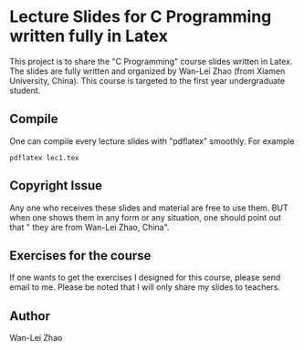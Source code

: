# Lecture Slides for C Programming written fully in Latex

This project is to share the "C Programming" course slides written in Latex. The slides are fully written and organized by Wan-Lei Zhao (from Xiamen University, China). This course is targeted to the first year undergraduate student. 

## Compile
One can compile every lecture slides with "pdflatex" smoothly. For example
```
pdflatex lec1.tex
```

## Copyright Issue
Any one who receives these slides and material are free to use them. BUT when one shows them in any form or any situation, one should point out that "<bf> they are from Wan-Lei Zhao, China</bf>".

## Exercises for the course
If one wants to get the exercises I designed for this course, please send email to me. Please be noted that I will only share my slides to teachers.

## Author
Wan-Lei Zhao
